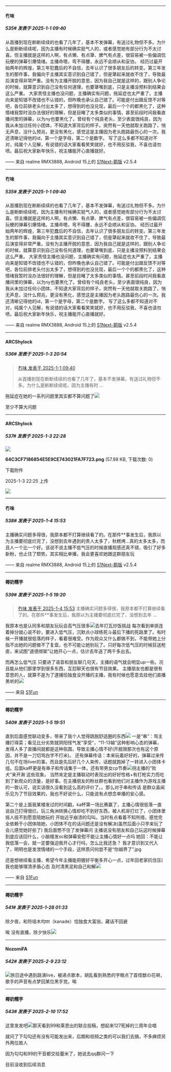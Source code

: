 ﻿
*****

####  冇味  
##### 535#       发表于 2025-1-1 09:40

从首播到现在断断续续的也看了几年了，基本不发弹幕，有送过礼物但不多。为什么是断断续续呢，因为主播有时候确实挺气人的，或者感觉她有部分行为不太讨喜。但主播就是这样的人啊，有点懒、有点犟、脾气有点差，很容易被一些偏调侃玩梗的弹幕引爆情绪。主播命嗯，弯不得腰，永远不会顺从和妥协。
经历过最开始两年的辉煌，第三年犯蠢后的不自信，去年认识了很多朋友后的转变。第三年发生的那件事，我偏向于主播其实意识到自己错了，但是犟起来就收不住了，导致最后演变得非常严重。没有为主播开脱的意思，因为我自己就是这样的，跟别人争论的时候，就算意识到自己没有任何道理，也要犟嘴到底，只是主播没预料到结果会这么严重。
大家责怪主播也没问题，主播确实有问题，拖延症也太严重了。主播向来是知错不改错也不认错的，但昨晚也承认自己错了。可能是付出跟反馈不对等吧，各位前排老头付出太多了，想得到的也没兑现，最后一个个的都黑化了，这种情绪我暂时没办法很好的理解，但是目睹了太多类似的事情。甚至前段时间我看直播间里的弹幕，以为ny也要黑化了。曾经有个纯良老头，至少表面很纯良，因为我从未加过任何小团体，不知道大家背后的样子。突然有一天他就取关跑路了，悄无声息，没什么预兆，更没有黑化，感觉这是主播因为老头跑路最伤心的一次。我还清晰记得他的id，第一个是字母，第二个是数字。
写了这么多都不知道对不对，纯属个人见解，有说错的话大家看看笑笑就好，也不用反驳我，不喜也请勿喷。最后祝大家新年快乐，祝主播能开心直播就好。

—— 来自 realme RMX3888, Android 15上的 [S1Next-鹅版](https://github.com/ykrank/S1-Next/releases) v2.5.4


*****

####  冇味  
##### 535#       发表于 2025-1-1 09:40

从首播到现在断断续续的也看了几年了，基本不发弹幕，有送过礼物但不多。为什么是断断续续呢，因为主播有时候确实挺气人的，或者感觉她有部分行为不太讨喜。但主播就是这样的人啊，有点懒、有点犟、脾气有点差，很容易被一些偏调侃玩梗的弹幕引爆情绪。主播命嗯，弯不得腰，永远不会顺从和妥协。
经历过最开始两年的辉煌，第三年犯蠢后的不自信，去年认识了很多朋友后的转变。第三年发生的那件事，我偏向于主播其实意识到自己错了，但是犟起来就收不住了，导致最后演变得非常严重。没有为主播开脱的意思，因为我自己就是这样的，跟别人争论的时候，就算意识到自己没有任何道理，也要犟嘴到底，只是主播没预料到结果会这么严重。
大家责怪主播也没问题，主播确实有问题，拖延症也太严重了。主播向来是知错不改错也不认错的，但昨晚也承认自己错了。可能是付出跟反馈不对等吧，各位前排老头付出太多了，想得到的也没兑现，最后一个个的都黑化了，这种情绪我暂时没办法很好的理解，但是目睹了太多类似的事情。甚至前段时间我看直播间里的弹幕，以为ny也要黑化了。曾经有个纯良老头，至少表面很纯良，因为我从未加过任何小团体，不知道大家背后的样子。突然有一天他就取关跑路了，悄无声息，没什么预兆，更没有黑化，感觉这是主播因为老头跑路最伤心的一次。我还清晰记得他的id，第一个是字母，第二个是数字。
写了这么多都不知道对不对，纯属个人见解，有说错的话大家看看笑笑就好，也不用反驳我，不喜也请勿喷。最后祝大家新年快乐，祝主播能开心直播就好。

—— 来自 realme RMX3888, Android 15上的 [S1Next-鹅版](https://github.com/ykrank/S1-Next/releases) v2.5.4


*****

####  ARCShylock  
##### 536#       发表于 2025-1-3 20:54

<blockquote><a href="httphttps://bbs.saraba1st.com/2b/forum.php?mod=redirect&amp;goto=findpost&amp;pid=67077265&amp;ptid=2107645" target="_blank">冇味 发表于 2025-1-1 09:40</a>

从首播到现在断断续续的也看了几年了，基本不发弹幕，有送过礼物但不多。为什么是断断续续呢，因为主播有时 ...</blockquote>
拖延症在她的一系列问题里其实都不算问题了<img src="https://static.saraba1st.com/image/smiley/face2017/001.png" referrerpolicy="no-referrer">

至少不算大问题


*****

####  ARCShylock  
##### 537#       发表于 2025-1-3 22:28

<img src="https://img.saraba1st.com/forum/202501/03/222547fr22c48at2gas1x8.png" referrerpolicy="no-referrer">

<strong>64C3CF7186854E5E9CE743021FA7F723.png</strong> (57.98 KB, 下载次数: 0)

下载附件

2025-1-3 22:25 上传

<img src="https://static.saraba1st.com/image/smiley/face2017/013.png" referrerpolicy="no-referrer">


*****

####  冇味  
##### 538#       发表于 2025-1-4 15:53

主播确实问题多得很，我原本都不打算继续看了的。在那件**事发生后，我原以为主播要彻底烂完了，没想到去年遇到的贵人太多了，秋糕烤...真的太多太多，而且人一个比一个好。该说不说主播不低气压的时候直播观感还真不错，吸引了好多新粉，也止住了颓势。其实相比单播，我会更喜欢她跟这群朋友玩

—— 来自 realme RMX3888, Android 15上的 [S1Next-鹅版](https://github.com/ykrank/S1-Next/releases) v2.5.4


*****

####  椰奶糯芋  
##### 539#       发表于 2025-1-5 19:20

<blockquote><a href="httphttps://bbs.saraba1st.com/2b/forum.php?mod=redirect&amp;goto=findpost&amp;pid=67101690&amp;ptid=2107645" target="_blank">冇味 发表于 2025-1-4 15:53</a>
主播确实问题多得很，我原本都不打算继续看了的。在那件**事发生后，我原以为主播要彻底烂完了，没想到去年 ...</blockquote>
我原本也是认同多和朋友玩玩会高气压很多<img src="https://static.saraba1st.com/image/smiley/face2017/007.png" referrerpolicy="no-referrer">去年打瓦炒饭挑战 每次看到单排连着掉分就心说不妙，要进入低气压，沉默点小球练死斗最后下播的死路里了。有时候一开播就很低落的样子，看着很难受。作为观众又什么都做不到，不能带她上分 指不出她的问题做不了复盘，也不可能让她别玩了。只好每次低气压的时候狂送枪皮，来试图“道德绑架”让她开心一点，估计去年送了两千多出去。

而再怎么低气压 只要进了语音和朋友聊几句天，主播的语气就会明显up一些。况且能从他们那里学到很多东西，互怼聊天也很有节目效果。
主播朋友也都是很有意思的人，就算不是为了逮捕恰独食没开播的主播，我有时候也愿意去挂他们直播黑听的<img src="https://static.saraba1st.com/image/smiley/face2017/009.gif" referrerpolicy="no-referrer">

—— 来自 [S1Fun](https://s1fun.koalcat.com)


*****

####  椰奶糯芋  
##### 540#       发表于 2025-1-5 19:51

直到后面感觉联动变多，带来了我个人觉得跳脱舒适圈的东西<img src="https://static.saraba1st.com/image/smiley/face2017/094.png" referrerpolicy="no-referrer">
一是“串”：骂主播打得菜；看见比分劣势就阴阳怪气发“享受”，“11-13输”这种影响心态的弹幕，发得人多了直播间就都是这种氛围，导致主播心情不好(开舰限那次也有这个原因，并不是一刀切骂白字不打米)。
还有弹幕传话：本来玩着好好的，弹幕过来传几句不在场liver的事。而且是先后好几个人来传，话题就跑掉了一转进入小团体卡组。后面ka杯更是有串子和传话集于一体，还有带男女cp节奏<img src="https://static.saraba1st.com/image/smiley/face2017/007.png" referrerpolicy="no-referrer">拐主播的“败犬”来开涮 这些现象。
当然肯定是主播联动时表现出的好好性格+有打枪实力而吃到了新观众的流量，是好事。在主播朋友的粉丝群也看到他们对主播作为游戏主播的一致认可，说实话很久没看到这么高的评价了。。那么对于串和传话 是群众喜闻乐见为了节目效果的，我也不好说什么，只能说有点想念单播的安心感。

第二个是上面我某楼发过的时间戳，ka杯第一场比赛赢了，主播心情很低落一直说自己打得很烂。玩三角洲转换心情却吃不到好东西，被人机哥打烂了，小团体里摇人摇不到愿意陪她玩的 开始近乎崩溃的勾叫。当时有点看着不知所措，感觉完全依赖于小团体陪她，小团体不在的话问题还是没有解决(虽然后面小只芋来玩了会儿感觉她好些了)
我后面憋不住了发弹幕问 主播说没有朋友和自己玩这时候弹幕到底应该回什么，小脑檀发sc和弹幕安慰不能让主播心情好一点吗
她回：不能让我低落一会，就一定要强迫我开心才行吗，怎么比我还急？
我才意识到又代入了，明明也是发泄情绪的一个手段，这样质问何尝不是“你越界了”.jpg 

还是想继续看主播，希望今年主播能把握好平衡多开心一点，过年回老家抗住压(
我也能够理清矛盾心态 及时清黑泥和自己和解<img src="https://static.saraba1st.com/image/smiley/face2017/114.png" referrerpolicy="no-referrer">

—— 来自 [S1Fun](https://s1fun.koalcat.com)

*****

####  椰奶糯芋  
##### 541#       发表于 2025-1-28 01:33

除夕夜，和符瑶木均ttt（kanade）恰独食大富翁，藏话不回避

唉 没有直播，除夕快乐<img src="https://static.saraba1st.com/image/smiley/face2017/018.png" referrerpolicy="no-referrer">

*****

####  NozomiFA  
##### 542#       发表于 2025-2-9 23:12

<img src="https://static.saraba1st.com/image/smiley/face2017/001.png" referrerpolicy="no-referrer">旅日途中遇到路演live，被递点歌本，胡乱看到熟悉的字眼点了首怪獣の花唄，歌手的声音有点梦回某位黑手党。唉


*****

####  椰奶糯芋  
##### 543#       发表于 2025-2-10 17:52

这里发发吧<img src="https://static.saraba1st.com/image/smiley/face2017/013.png" referrerpolicy="no-referrer">那天看到99和莱恩出的联合投稿，想起来127死掉的三周年合唱

就问了下勾勾还有没有可能发出来，后期和视频之类的可以我们去搞，不多麻烦另外两位故人

因为勾勾和99的干音都交给蕾米了，她说去qq群问一下

目前没收到后续消息

